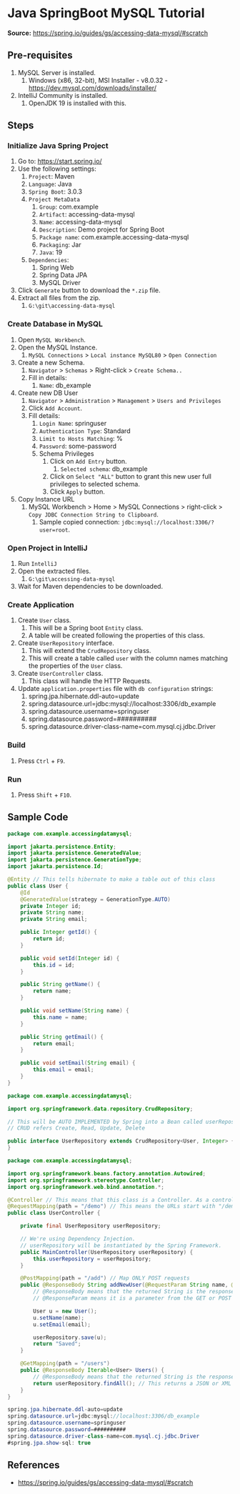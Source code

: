# Java SpringBoot MySQL Tutorial

**Source:** <https://spring.io/guides/gs/accessing-data-mysql/#scratch>

## Pre-requisites

1. MySQL Server is installed.
      1. Windows (x86, 32-bit), MSI Installer - v8.0.32 - <https://dev.mysql.com/downloads/installer/>
2. IntelliJ Community is installed.
      1. OpenJDK 19 is installed with this.

## Steps

### Initialize Java Spring Project

1. Go to: <https://start.spring.io/>
2. Use the following settings:
    1. `Project`: Maven
    2. `Language`: Java
    3. `Spring Boot`: 3.0.3
    4. `Project MetaData`
        1. `Group`: com.example
        2. `Artifact`: accessing-data-mysql
        3. `Name`: accessing-data-mysql
        4. `Description`: Demo project for Spring Boot
        5. `Package name`: com.example.accessing-data-mysql
        6. `Packaging`: Jar
        7. `Java`: 19
    5. `Dependencies`:
        1. Spring Web
        2. Spring Data JPA
        3. MySQL Driver
3. Click `Generate` button to download the `*.zip` file.
4. Extract all files from the zip.
    1. `G:\git\accessing-data-mysql`

### Create Database in MySQL

1. Open `MySQL Workbench`.
2. Open the MySQL Instance.
    1. `MySQL Connections` > `Local instance MySQL80` > `Open Connection`
3. Create a new Schema.
    1. `Navigator` > `Schemas` > Right-click > `Create Schema..`
    2. Fill in details:
        1. `Name`: db_example
4. Create new DB User
    1. `Navigator` > `Administration` > `Management` > `Users and Privileges`
    2. Click `Add Account`.
    3. Fill details:
        1. `Login Name`: springuser
        2. `Authentication Type`: Standard
        3. `Limit to Hosts Matching`: %
        4. `Password`: some-password
        5. Schema Privileges
            1. Click on `Add Entry` button.
                1. `Selected schema`: db_example
            2. Click on `Select "ALL"` button to grant this new user full privileges to selected schema.
            3. Click `Apply` button.
5. Copy Instance URL
    1. MySQL Workbench > Home > MySQL Connections > right-click > `Copy JDBC Connection String to Clipboard`.
        1. Sample copied connection: `jdbc:mysql://localhost:3306/?user=root`.

### Open Project in IntelliJ

1. Run `IntelliJ`
2. Open the extracted files.
    1. `G:\git\accessing-data-mysql`
3. Wait for Maven dependencies to be downloaded.

### Create Application

1. Create `User` class.
    1. This will be a Spring boot `Entity` class.
    2. A table will be created following the properties of this class.
2. Create `UserRepository` interface.
    1. This will extend the `CrudRepository` class.
    2. This will create a table called `user` with the column names matching the properties of the `User` class.
3. Create `UserController` class.
    1. This class will handle the HTTP Requests.
4. Update `application.properties` file with `db configuration` strings:
    1. spring.jpa.hibernate.ddl-auto=update
    2. spring.datasource.url=jdbc:mysql://localhost:3306/db_example
    3. spring.datasource.username=springuser
    4. spring.datasource.password=##########
    5. spring.datasource.driver-class-name=com.mysql.cj.jdbc.Driver

### Build

1. Press `Ctrl` + `F9`.

### Run

1. Press `Shift` + `F10`.

## Sample Code

```java title="User.java" linenums="1" hl_lines="8 10-12"
package com.example.accessingdatamysql;

import jakarta.persistence.Entity;
import jakarta.persistence.GeneratedValue;
import jakarta.persistence.GenerationType;
import jakarta.persistence.Id;

@Entity // This tells hibernate to make a table out of this class
public class User {
    @Id
    @GeneratedValue(strategy = GenerationType.AUTO)
    private Integer id;
    private String name;
    private String email;

    public Integer getId() {
        return id;
    }

    public void setId(Integer id) {
        this.id = id;
    }

    public String getName() {
        return name;
    }

    public void setName(String name) {
        this.name = name;
    }

    public String getEmail() {
        return email;
    }

    public void setEmail(String email) {
        this.email = email;
    }
}
```

```java title="UserRepository.java" linenums="1" hl_lines="8"
package com.example.accessingdatamysql;

import org.springframework.data.repository.CrudRepository;

// This will be AUTO IMPLEMENTED by Spring into a Bean called userRepository
// CRUD refers Create, Read, Update, Delete

public interface UserRepository extends CrudRepository<User, Integer> {
}
```

```java title="UserController.java" linenums="1" hl_lines="7-8 15-16 19 32"
package com.example.accessingdatamysql;

import org.springframework.beans.factory.annotation.Autowired;
import org.springframework.stereotype.Controller;
import org.springframework.web.bind.annotation.*;

@Controller // This means that this class is a Controller. As a controller it can handle HTTP requests.
@RequestMapping(path = "/demo") // This means the URLs start with "/demo" (after the Application path)
public class UserController {

    private final UserRepository userRepository;

    // We're using Dependency Injection.
    // userRepository will be instantiated by the Spring Framework.
    public MainController(UserRepository userRepository) {
        this.userRepository = userRepository;
    }

    @PostMapping(path = "/add") // Map ONLY POST requests
    public @ResponseBody String addNewUser(@RequestParam String name, @RequestParam String email) {
        // @ResponseBody means that the returned String is the response, not a view name.
        // @ResponseParam means it is a parameter from the GET or POST request.

        User u = new User();
        u.setName(name);
        u.setEmail(email);

        userRepository.save(u);
        return "Saved";
    }

    @GetMapping(path = "/users")
    public @ResponseBody Iterable<User> Users() {
        // @ResponseBody means that the returned String is the response, not a view name.
        return userRepository.findAll(); // This returns a JSON or XML with the users
    }
}

```

```java title="application.properties" linenums="1"
spring.jpa.hibernate.ddl-auto=update
spring.datasource.url=jdbc:mysql://localhost:3306/db_example
spring.datasource.username=springuser
spring.datasource.password=##########
spring.datasource.driver-class-name=com.mysql.cj.jdbc.Driver
#spring.jpa.show-sql: true
```

## References

- <https://spring.io/guides/gs/accessing-data-mysql/#scratch>
